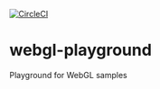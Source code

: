 [![CircleCI](https://circleci.com/gh/DmitryBogomolov/webgl-playground.svg?style=svg)](https://circleci.com/gh/DmitryBogomolov/webgl-playground)

# webgl-playground
Playground for WebGL samples
